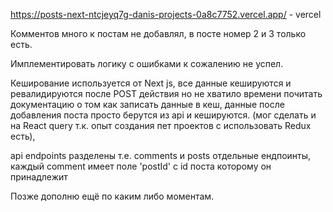 https://posts-next-ntcjeyq7g-danis-projects-0a8c7752.vercel.app/  - vercel


Комментов много к постам не добавлял, в посте номер 2 и 3 только есть.

Имплементировать логику с ошибками к сожалению не успел.

Кеширование используется от Next js, все данные кешируются и ревалидируются после POST действия но не хватило времени почитать документацию о том как записать данные в кеш, данные после добавления поста просто берутся из api и кешируются. (мог сделать и на React query 
т.к. опыт создания пет проектов с использовать Redux есть),

api endpoints разделены т.е. comments и posts отдельные ендпоинты, каждый comment имеет поле 'postId' с id поста которому он принадлежит

Позже дополню ещё по каким либо моментам.
